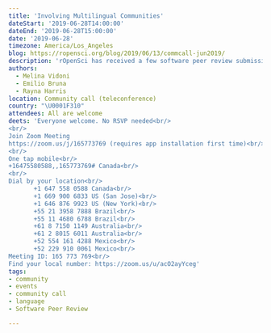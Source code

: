 ```yaml
---
title: 'Involving Multilingual Communities'
dateStart: '2019-06-28T14:00:00'
dateEnd: '2019-06-28T15:00:00'
date: '2019-06-28'
timezone: America/Los_Angeles
blog: https://ropensci.org/blog/2019/06/13/commcall-jun2019/
description: 'rOpenSci has received a few software peer review submissions from people for whom English is not their first language. As we manage a process that is expanding to include a multilingual community we want to learn from experiences of other organizations.'
authors:
  - Melina Vidoni
  - Emilio Bruna
  - Rayna Harris
location: Community call (teleconference)
country: "\U0001F310"
attendees: All are welcome
deets: 'Everyone welcome. No RSVP needed<br/>
<br/>
Join Zoom Meeting
https://zoom.us/j/165773769 (requires app installation first time)<br/>
<br/>
One tap mobile<br/>
+16475580588,,165773769# Canada<br/>
<br/>
Dial by your location<br/>
       +1 647 558 0588 Canada<br/>
       +1 669 900 6833 US (San Jose)<br/>
       +1 646 876 9923 US (New York)<br/>
       +55 21 3958 7888 Brazil<br/>
       +55 11 4680 6788 Brazil<br/>
       +61 8 7150 1149 Australia<br/>
       +61 2 8015 6011 Australia<br/>
       +52 554 161 4288 Mexico<br/>
       +52 229 910 0061 Mexico<br/>
Meeting ID: 165 773 769<br/>
Find your local number: https://zoom.us/u/acO2ayYceg'
tags:
- community
- events
- community call
- language
- Software Peer Review

---
```

